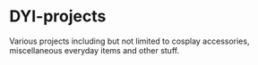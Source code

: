 # DYI-projects
Various projects including but not limited to cosplay accessories, miscellaneous everyday items and other stuff.
